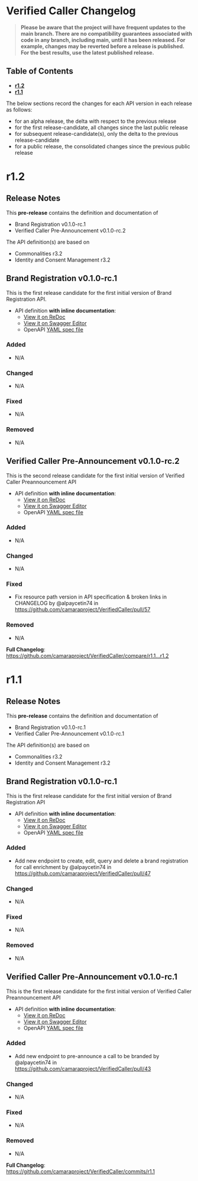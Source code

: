 # Verified Caller Changelog
> **Please be aware that the project will have frequent updates to the main branch. There are no compatibility guarantees associated with code in any branch, including main, until it has been released. For example, changes may be reverted before a release is published.
For the best results, use the latest published release.**

## Table of Contents
- **[r1.2](#r12)**
- **[r1.1](#r11)**

The below sections record the changes for each API version in each release as follows:

* for an alpha release, the delta with respect to the previous release
* for the first release-candidate, all changes since the last public release
* for subsequent release-candidate(s), only the delta to the previous release-candidate
* for a public release, the consolidated changes since the previous public release

# r1.2
## Release Notes

This **pre-release** contains the definition and documentation of
* Brand Registration v0.1.0-rc.1
* Verified Caller Pre-Announcement v0.1.0-rc.2

The API definition(s) are based on
* Commonalities r3.2
* Identity and Consent Management r3.2

## Brand Registration v0.1.0-rc.1
This is the first release candidate for the first initial version of Brand Registration API.

- API definition **with inline documentation**:
  - [View it on ReDoc](https://redocly.github.io/redoc/?url=https://raw.githubusercontent.com/camaraproject/VerifiedCaller/r1.2/code/API_definitions/brand-registration.yaml&nocors)
  - [View it on Swagger Editor](https://camaraproject.github.io/swagger-ui/?url=https://raw.githubusercontent.com/camaraproject/VerifiedCaller/r1.2/code/API_definitions/brand-registration.yaml)
  - OpenAPI [YAML spec file](https://github.com/camaraproject/VerifiedCaller/blob/r1.2/code/API_definitions/brand-registration.yaml)

### Added
* N/A

### Changed
* N/A

### Fixed
* N/A

### Removed
* N/A

## Verified Caller Pre-Announcement v0.1.0-rc.2
This is the second release candidate for the first initial version of Verified Caller Preannouncement API

- API definition **with inline documentation**:
  - [View it on ReDoc](https://redocly.github.io/redoc/?url=https://raw.githubusercontent.com/camaraproject/VerifiedCaller/r1.2/code/API_definitions/verified-caller.yaml&nocors)
  - [View it on Swagger Editor](https://camaraproject.github.io/swagger-ui/?url=https://raw.githubusercontent.com/camaraproject/VerifiedCaller/r1.2/code/API_definitions/verified-caller.yaml)
  - OpenAPI [YAML spec file](https://github.com/camaraproject/VerifiedCaller/blob/r1.2/code/API_definitions/verified-caller.yaml)

### Added
* N/A

### Changed
* N/A

### Fixed
* Fix resource path version in API specification & broken links in CHANGELOG by @alpaycetin74 in https://github.com/camaraproject/VerifiedCaller/pull/57

### Removed
* N/A

**Full Changelog**: https://github.com/camaraproject/VerifiedCaller/compare/r1.1...r1.2


# r1.1
## Release Notes

This **pre-release** contains the definition and documentation of
* Brand Registration v0.1.0-rc.1
* Verified Caller Pre-Announcement v0.1.0-rc.1

The API definition(s) are based on
* Commonalities r3.2
* Identity and Consent Management r3.2

## Brand Registration v0.1.0-rc.1
This is the first release candidate for the first initial version of Brand Registration API

- API definition **with inline documentation**:
  - [View it on ReDoc](https://redocly.github.io/redoc/?url=https://raw.githubusercontent.com/camaraproject/VerifiedCaller/r1.1/code/API_definitions/brand-registration.yaml&nocors)
  - [View it on Swagger Editor](https://camaraproject.github.io/swagger-ui/?url=https://raw.githubusercontent.com/camaraproject/VerifiedCaller/r1.1/code/API_definitions/brand-registration.yaml)
  - OpenAPI [YAML spec file](https://github.com/camaraproject/VerifiedCaller/blob/r1.1/code/API_definitions/brand-registration.yaml)

### Added
* Add new endpoint to create, edit, query and delete a brand registration for call enrichment by @alpaycetin74 in https://github.com/camaraproject/VerifiedCaller/pull/47

### Changed
* N/A

### Fixed
* N/A

### Removed
* N/A


## Verified Caller Pre-Announcement v0.1.0-rc.1
This is the first release candidate for the first initial version of Verified Caller Preannouncement API

- API definition **with inline documentation**:
  - [View it on ReDoc](https://redocly.github.io/redoc/?url=https://raw.githubusercontent.com/camaraproject/VerifiedCaller/r1.1/code/API_definitions/verified-caller.yaml&nocors)
  - [View it on Swagger Editor](https://camaraproject.github.io/swagger-ui/?url=https://raw.githubusercontent.com/camaraproject/VerifiedCaller/r1.1/code/API_definitions/verified-caller.yaml)
  - OpenAPI [YAML spec file](https://github.com/camaraproject/VerifiedCaller/blob/r1.1/code/API_definitions/verified-caller.yaml)

### Added
* Add new endpoint to pre-announce a call to be branded by @alpaycetin74 in https://github.com/camaraproject/VerifiedCaller/pull/43

### Changed
* N/A

### Fixed
* N/A

### Removed
* N/A

**Full Changelog**: https://github.com/camaraproject/VerifiedCaller/commits/r1.1
